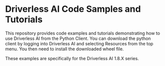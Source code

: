 # Driverless AI Code Samples and Tutorials

This repository provides code examples and tutorials demonstrating how to use Driverless AI from the Python Client. You can download the python client by logging into Driverless AI and selecting Resources from the top menu. You then need to install the downloaded wheel file. 

These examples are specifically for the Driverless AI 1.8.X series.

